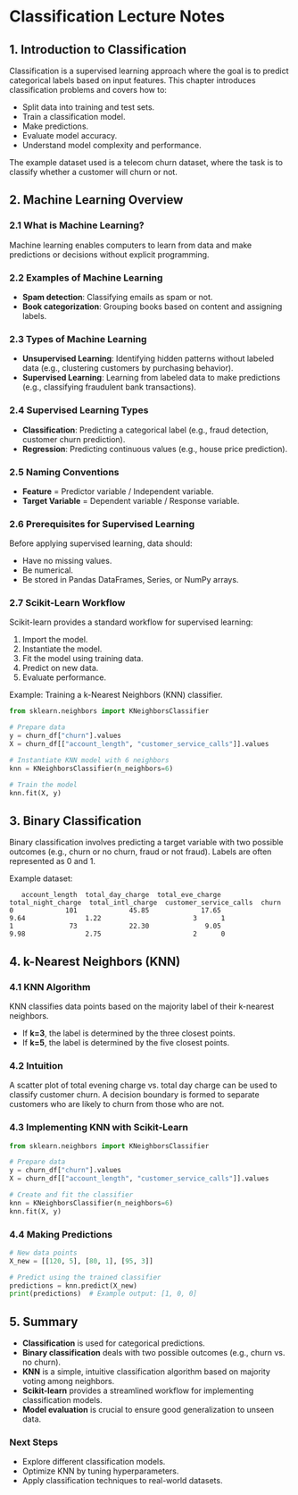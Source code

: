 # Classification Lecture Notes

## 1. Introduction to Classification
Classification is a supervised learning approach where the goal is to predict categorical labels based on input features. This chapter introduces classification problems and covers how to:

- Split data into training and test sets.
- Train a classification model.
- Make predictions.
- Evaluate model accuracy.
- Understand model complexity and performance.

The example dataset used is a telecom churn dataset, where the task is to classify whether a customer will churn or not.

## 2. Machine Learning Overview

### 2.1 What is Machine Learning?
Machine learning enables computers to learn from data and make predictions or decisions without explicit programming.

### 2.2 Examples of Machine Learning
- **Spam detection**: Classifying emails as spam or not.
- **Book categorization**: Grouping books based on content and assigning labels.

### 2.3 Types of Machine Learning
- **Unsupervised Learning**: Identifying hidden patterns without labeled data (e.g., clustering customers by purchasing behavior).
- **Supervised Learning**: Learning from labeled data to make predictions (e.g., classifying fraudulent bank transactions).

### 2.4 Supervised Learning Types
- **Classification**: Predicting a categorical label (e.g., fraud detection, customer churn prediction).
- **Regression**: Predicting continuous values (e.g., house price prediction).

### 2.5 Naming Conventions
- **Feature** = Predictor variable / Independent variable.
- **Target Variable** = Dependent variable / Response variable.

### 2.6 Prerequisites for Supervised Learning
Before applying supervised learning, data should:
- Have no missing values.
- Be numerical.
- Be stored in Pandas DataFrames, Series, or NumPy arrays.

### 2.7 Scikit-Learn Workflow
Scikit-learn provides a standard workflow for supervised learning:
1. Import the model.
2. Instantiate the model.
3. Fit the model using training data.
4. Predict on new data.
5. Evaluate performance.

Example: Training a k-Nearest Neighbors (KNN) classifier.
```python
from sklearn.neighbors import KNeighborsClassifier

# Prepare data
y = churn_df["churn"].values
X = churn_df[["account_length", "customer_service_calls"]].values

# Instantiate KNN model with 6 neighbors
knn = KNeighborsClassifier(n_neighbors=6)

# Train the model
knn.fit(X, y)
```

## 3. Binary Classification
Binary classification involves predicting a target variable with two possible outcomes (e.g., churn or no churn, fraud or not fraud). Labels are often represented as 0 and 1.

Example dataset:
```
   account_length  total_day_charge  total_eve_charge  total_night_charge  total_intl_charge  customer_service_calls  churn
0             101             45.85             17.65                9.64               1.22                       3      1
1              73             22.30              9.05                9.98               2.75                       2      0
```

## 4. k-Nearest Neighbors (KNN)

### 4.1 KNN Algorithm
KNN classifies data points based on the majority label of their k-nearest neighbors.

- If **k=3**, the label is determined by the three closest points.
- If **k=5**, the label is determined by the five closest points.

### 4.2 Intuition
A scatter plot of total evening charge vs. total day charge can be used to classify customer churn. A decision boundary is formed to separate customers who are likely to churn from those who are not.

### 4.3 Implementing KNN with Scikit-Learn
```python
from sklearn.neighbors import KNeighborsClassifier 

# Prepare data
y = churn_df["churn"].values
X = churn_df[["account_length", "customer_service_calls"]].values

# Create and fit the classifier
knn = KNeighborsClassifier(n_neighbors=6)
knn.fit(X, y)
```

### 4.4 Making Predictions
```python
# New data points
X_new = [[120, 5], [80, 1], [95, 3]]

# Predict using the trained classifier
predictions = knn.predict(X_new)
print(predictions)  # Example output: [1, 0, 0]
```

## 5. Summary
- **Classification** is used for categorical predictions.
- **Binary classification** deals with two possible outcomes (e.g., churn vs. no churn).
- **KNN** is a simple, intuitive classification algorithm based on majority voting among neighbors.
- **Scikit-learn** provides a streamlined workflow for implementing classification models.
- **Model evaluation** is crucial to ensure good generalization to unseen data.

### Next Steps
- Explore different classification models.
- Optimize KNN by tuning hyperparameters.
- Apply classification techniques to real-world datasets.
